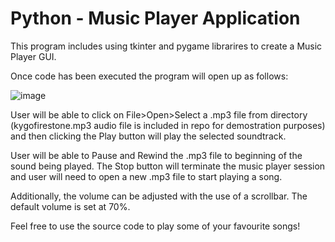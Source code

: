 # Python - Music Player Application

This program includes using tkinter and pygame librarires to create a Music Player GUI.

Once code has been executed the program will open up as follows:

![image](https://user-images.githubusercontent.com/66092888/124204798-cc7eee00-daad-11eb-8a6a-14a8e2a43526.png)

User will be able to click on File>Open>Select a .mp3 file from directory (kygofirestone.mp3 audio file is included in repo for demostration purposes) and then clicking the Play button will play the selected soundtrack. 

User will be able to Pause and Rewind the .mp3 file to beginning of the sound being played. The Stop button will terminate the music player session and user will need to open a new .mp3 file to start playing a song.

Additionally, the volume can be adjusted with the use of a scrollbar. The default volume is set at 70%.

Feel free to use the source code to play some of your favourite songs!
